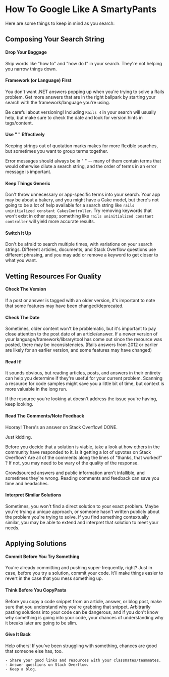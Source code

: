 # How To Google Like A SmartyPants

Here are some things to keep in mind as you search:

## Composing Your Search String

#### Drop Your Baggage

Skip words like "how to" and "how do I" in your search. They're not helping you narrow things down.

#### Framework (or Language) First

You don't want .NET answers popping up when you're trying to solve a Rails problem. Get more answers that are in the right ballpark by starting your search with the framework/language you're using.

Be careful about versioning! Including ```Rails 4``` in your search will usually help, but make sure to check the date and look for version hints in tags/content.

#### Use " " Effectively

Keeping strings out of quotation marks makes for more flexible searches, but sometimes you want to group terms together. 

Error messages should always be in " " -- many of them contain terms that would otherwise dilute a search string, and the order of terms in an error message is important.



#### Keep Things Generic

Don't throw unnecessary or app-specific terms into your search. Your app may be about a bakery, and you might have a Cake model, but there's not going to be a lot of help available for a search string like ```rails uninitialized constant CakesController```. Try removing keywords that won't exist in other apps; something like ```rails uninitialized constant controller``` will yield more accurate results.

#### Switch It Up

Don't be afraid to search multiple times, with variations on your search strings. Different articles, documents, and Stack Overflow questions use different phrasing, and you may add or remove a keyword to get closer to what you want.

## Vetting Resources For Quality

#### Check The Version

If a post or answer is tagged with an older version, it's important to note that some features may have been changed/deprecated.

#### Check The Date

Sometimes, older content won't be problematic, but it's important to pay close attention to the post date of an article/answer. If a newer version of your language/framework/library/tool has come out since the resource was posted, there may be inconsistencies. (Rails answers from 2012 or earlier are likely for an earlier version, and some features may have changed)

#### Read It!

It sounds obvious, but reading articles, posts, and answers in their entirety can help you determine if they're useful for your current problem. Scanning a resource for code samples might save you a little bit of time, but context is more valuable in the long run.

If the resource you're looking at doesn't address the issue you're having, keep looking.

#### Read The Comments/Note Feedback

Hooray! There's an answer on Stack Overflow! DONE.

Just kidding. 

Before you decide that a solution is viable, take a look at how others in the community have responded to it. Is it getting a lot of upvotes on Stack Overflow? Are all of the comments along the lines of "thanks, that worked!" ? If not, you may need to be wary of the quality of the response. 

Crowdsourced answers and public information aren't infallible, and sometimes they're wrong. Reading comments and feedback can save you time and headaches.

#### Interpret Similar Solutions

Sometimes, you won't find a direct solution to your exact problem. Maybe you're trying a unique approach, or someone hasn't written publicly about the problem you're trying to solve. If you find something contextually similar, you may be able to extend and interpret that solution to meet your needs.


## Applying Solutions

#### Commit Before You Try Something

You're already committing and pushing super-frequently, right? Just in case, before you try a solution, commit your code. It'll make things easier to revert in the case that you mess something up.

#### Think Before You CopyPasta

Before you copy a code snippet from an article, answer, or blog post, make sure that you understand why you're grabbing that snippet. Arbitrarily pasting solutions into your code can be dangerous, and if you don't know why something is going into your code, your chances of understanding why it breaks later are going to be slim.

#### Give It Back

Help others! If you've been struggling with something, chances are good that someone else has, too. 

	- Share your good links and resources with your classmates/teammates.
	- Answer questions on Stack Overflow.
	- Keep a blog. 


